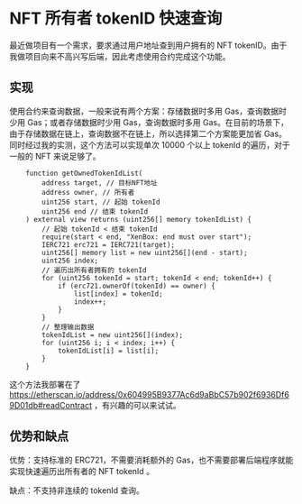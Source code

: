 # NFT 所有者 tokenID 快速查询

最近做项目有一个需求，要求通过用户地址查到用户拥有的 NFT tokenID。由于我做项目向来不高兴写后端，因此考虑使用合约完成这个功能。

## 实现

使用合约来查询数据，一般来说有两个方案：存储数据时多用 Gas，查询数据时少用 Gas；或者存储数据时少用 Gas，查询数据时多用 Gas。在目前的场景下，由于存储数据在链上，查询数据不在链上，所以选择第二个方案能更加省 Gas。同时经过我的实测，这个方法可以实现单次 10000 个以上 tokenId 的遍历，对于一般的 NFT 来说足够了。

```solidity
    function getOwnedTokenIdList(
        address target, // 目标NFT地址
        address owner, // 所有者
        uint256 start, // 起始 tokenId
        uint256 end // 结束 tokenId
    ) external view returns (uint256[] memory tokenIdList) {
        // 起始 tokenId < 结束 tokenId
        require(start < end, "XenBox: end must over start");
        IERC721 erc721 = IERC721(target);
        uint256[] memory list = new uint256[](end - start);
        uint256 index;
        // 遍历出所有者拥有的 tokenId
        for (uint256 tokenId = start; tokenId < end; tokenId++) {
            if (erc721.ownerOf(tokenId) == owner) {
                list[index] = tokenId;
                index++;
            }
        }
        // 整理输出数据
        tokenIdList = new uint256[](index);
        for (uint256 i; i < index; i++) {
            tokenIdList[i] = list[i];
        }
    }
```

这个方法我部署在了 https://etherscan.io/address/0x604995B9377Ac6d9aBbC57b902f6936Df69D01db#readContract ，有兴趣的可以来试试。

## 优势和缺点

优势：支持标准的 ERC721，不需要消耗额外的 Gas，也不需要部署后端程序就能实现快速遍历出所有者的 NFT tokenId 。

缺点：不支持非连续的 tokenId 查询。